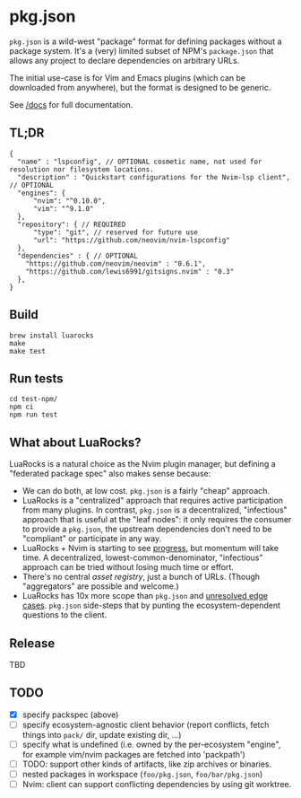 # pkg.json

`pkg.json` is a wild-west "package" format for defining packages without a package system.
It's a (very) limited subset of NPM's `package.json` that allows any project to declare dependencies on arbitrary URLs.

The initial use-case is for Vim and Emacs plugins (which can be downloaded from anywhere), but the format is designed to be generic.

See [/docs](https://github.com/neovim/packspec/tree/main/docs) for full documentation.

## TL;DR

```
{
  "name" : "lspconfig", // OPTIONAL cosmetic name, not used for resolution nor filesystem locations.
  "description" : "Quickstart configurations for the Nvim-lsp client", // OPTIONAL
  "engines": {
      "nvim": "^0.10.0",
      "vim": "^9.1.0"
  },
  "repository": { // REQUIRED
      "type": "git", // reserved for future use
      "url": "https://github.com/neovim/nvim-lspconfig"
  },
  "dependencies" : { // OPTIONAL
    "https://github.com/neovim/neovim" : "0.6.1",
    "https://github.com/lewis6991/gitsigns.nvim" : "0.3"
  },
}
```

## Build

    brew install luarocks
    make
    make test

## Run tests

    cd test-npm/
    npm ci
    npm run test

## What about LuaRocks?

LuaRocks is a natural choice as the Nvim plugin manager, but defining a "federated package spec" also makes sense because:

- We can do both, at low cost. `pkg.json` is a fairly "cheap" approach.
- LuaRocks is a "centralized" approach that requires active participation from many plugins.
  In contrast, `pkg.json` is a decentralized, "infectious" approach that is useful at the "leaf nodes":
  it only requires the consumer to provide a `pkg.json`, the upstream dependencies don't need to be "compliant" or participate in any way.
- LuaRocks + Nvim is starting to see [progress](https://github.com/nvim-neorocks), but momentum will take time.
  A decentralized, lowest-common-denominator, "infectious" approach can be tried without losing much time or effort.
- There's no central _asset registry_, just a bunch of URLs. (Though "aggregators" are possible and welcome.)
- LuaRocks has 10x more scope than `pkg.json` and [unresolved edge cases](https://github.com/luarocks/luarocks/issues/905).
  `pkg.json` side-steps that by punting the ecosystem-dependent questions to the client.

## Release

TBD

## TODO

- [x] specify packspec (above)
- [ ] specify ecosystem-agnostic client behavior (report conflicts, fetch things into `pack/` dir, update existing dir, ...)
- [ ] specify what is undefined (i.e. owned by the per-ecosystem "engine", for example vim/nvim packages are fetched into 'packpath')
- [ ] TODO: support other kinds of artifacts, like zip archives or binaries.
- [ ] nested packages in workspace (`foo/pkg.json`, `foo/bar/pkg.json`)
- [ ] Nvim: client can support conflicting dependencies by using git worktree.
